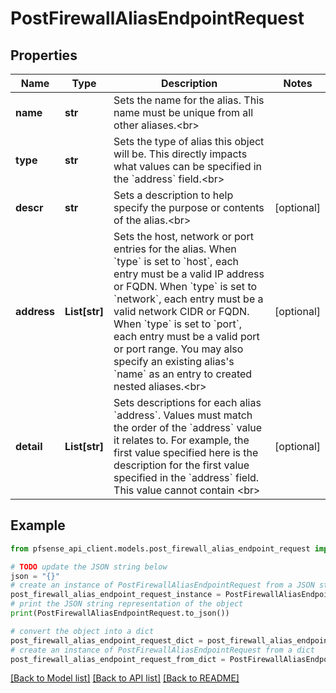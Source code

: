 # PostFirewallAliasEndpointRequest


## Properties

Name | Type | Description | Notes
------------ | ------------- | ------------- | -------------
**name** | **str** | Sets the name for the alias. This name must be unique from all other aliases.&lt;br&gt; | 
**type** | **str** | Sets the type of alias this object will be. This directly impacts what values can be                 specified in the &#x60;address&#x60; field.&lt;br&gt; | 
**descr** | **str** | Sets a description to help specify the purpose or contents of the alias.&lt;br&gt; | [optional] 
**address** | **List[str]** | Sets the host, network or port entries for the alias. When &#x60;type&#x60; is set to &#x60;host&#x60;, each                 entry must be a valid IP address or FQDN. When &#x60;type&#x60; is set to &#x60;network&#x60;, each entry must be a valid                 network CIDR or FQDN. When &#x60;type&#x60; is set to &#x60;port&#x60;, each entry must be a valid port or port range. You                 may also specify an existing alias&#39;s &#x60;name&#x60; as an entry to created nested aliases.&lt;br&gt; | [optional] 
**detail** | **List[str]** | Sets descriptions for each alias &#x60;address&#x60;. Values must match the order of the &#x60;address&#x60;                  value it relates to. For example, the first value specified here is the description for the first                 value specified in the &#x60;address&#x60; field. This value cannot contain &lt;br&gt; | [optional] 

## Example

```python
from pfsense_api_client.models.post_firewall_alias_endpoint_request import PostFirewallAliasEndpointRequest

# TODO update the JSON string below
json = "{}"
# create an instance of PostFirewallAliasEndpointRequest from a JSON string
post_firewall_alias_endpoint_request_instance = PostFirewallAliasEndpointRequest.from_json(json)
# print the JSON string representation of the object
print(PostFirewallAliasEndpointRequest.to_json())

# convert the object into a dict
post_firewall_alias_endpoint_request_dict = post_firewall_alias_endpoint_request_instance.to_dict()
# create an instance of PostFirewallAliasEndpointRequest from a dict
post_firewall_alias_endpoint_request_from_dict = PostFirewallAliasEndpointRequest.from_dict(post_firewall_alias_endpoint_request_dict)
```
[[Back to Model list]](../README.md#documentation-for-models) [[Back to API list]](../README.md#documentation-for-api-endpoints) [[Back to README]](../README.md)


